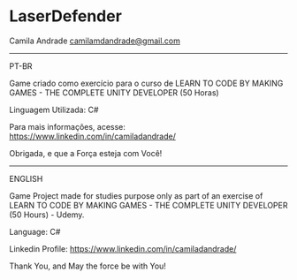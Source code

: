 # LaserDefender

Camila Andrade
camilamdandrade@gmail.com

---------------------------------------------------------------------------------------------------------------------
PT-BR

Game criado como exercício para o curso de LEARN TO CODE BY MAKING GAMES - THE COMPLETE UNITY DEVELOPER (50 Horas)

Linguagem Utilizada: C#

Para mais informações, acesse: https://www.linkedin.com/in/camiladandrade/

Obrigada, e que a Força esteja com Você!

---------------------------------------------------------------------------------------------------------------------------
ENGLISH

Game Project made for studies purpose only as part of an exercise of LEARN TO CODE BY MAKING GAMES - THE COMPLETE UNITY DEVELOPER (50 Hours) - Udemy.

Language: C#

Linkedin Profile: https://www.linkedin.com/in/camiladandrade/

Thank You, and May the force be with You!

